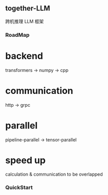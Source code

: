 ## together-LLM

跨机推理 LLM 框架

### RoadMap

backend
=======
transformers -> numpy -> cpp

communication
=============
http -> grpc

parallel
========
pipeline-parallel -> tensor-parallel


speed up
========
calculation & communication to be overlapped


### QuickStart


